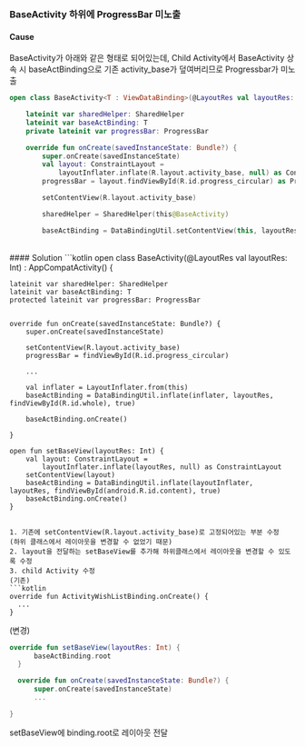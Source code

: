 
### BaseActivity 하위에 ProgressBar 미노출

#### Cause
BaseActivity가 아래와 같은 형태로 되어있는데, Child Activity에서 BaseActivity 상속 시 baseActBinding으로 기존 activity_base가 덮여버리므로 Progressbar가 미노출

```kotlin
open class BaseActivity<T : ViewDataBinding>(@LayoutRes val layoutRes: Int) : AppCompatActivity() {

    lateinit var sharedHelper: SharedHelper
    lateinit var baseActBinding: T
    private lateinit var progressBar: ProgressBar

    override fun onCreate(savedInstanceState: Bundle?) {
        super.onCreate(savedInstanceState)
        val layout: ConstraintLayout =
            layoutInflater.inflate(R.layout.activity_base, null) as ConstraintLayout
        progressBar = layout.findViewById(R.id.progress_circular) as ProgressBar

        setContentView(R.layout.activity_base)

        sharedHelper = SharedHelper(this@BaseActivity)

        baseActBinding = DataBindingUtil.setContentView(this, layoutRes)
```
<br>
#### Solution
```kotlin
open class BaseActivity<T : ViewDataBinding>(@LayoutRes val layoutRes: Int) : AppCompatActivity() {

    lateinit var sharedHelper: SharedHelper
    lateinit var baseActBinding: T
    protected lateinit var progressBar: ProgressBar


    override fun onCreate(savedInstanceState: Bundle?) {
        super.onCreate(savedInstanceState)

        setContentView(R.layout.activity_base)
        progressBar = findViewById(R.id.progress_circular)

        ...

        val inflater = LayoutInflater.from(this)
        baseActBinding = DataBindingUtil.inflate(inflater, layoutRes, findViewById(R.id.whole), true)

        baseActBinding.onCreate()

    }

    open fun setBaseView(layoutRes: Int) {
        val layout: ConstraintLayout =
            layoutInflater.inflate(layoutRes, null) as ConstraintLayout
        setContentView(layout)
        baseActBinding = DataBindingUtil.inflate(layoutInflater, layoutRes, findViewById(android.R.id.content), true)
        baseActBinding.onCreate()
    }

```

1. 기존에 setContentView(R.layout.activity_base)로 고정되어있는 부분 수정
(하위 클래스에서 레이아웃을 변경할 수 없었기 때문)
2. layout을 전달하는 setBaseView를 추가해 하위클래스에서 레이아웃을 변경할 수 있도록 수정
3. child Activity 수정
(기존)
```kotlin
override fun ActivityWishListBinding.onCreate() {
  ...
}
```

(변경)
```kotlin
override fun setBaseView(layoutRes: Int) {
      baseActBinding.root
  }

  override fun onCreate(savedInstanceState: Bundle?) {
      super.onCreate(savedInstanceState)
      ...

}
```

setBaseView에 binding.root로 레이아웃 전달
